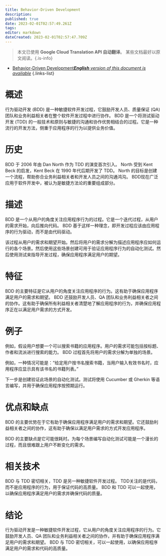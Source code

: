 ```yaml
---
title: Behavior-Driven Development
description: 
published: true
date: 2023-02-01T02:57:49.261Z
tags: 
editor: markdown
dateCreated: 2023-02-01T02:57:47.709Z
---
```


> 本文已使用 **Google Cloud Translation API 自动翻译**。
某些文档最好以原文阅读。{.is-info}

- [Behavior-Driven Development***English** version of this document is available*](/en/Knowledge-base/Dictionary/behavior-driven-development)
{.links-list}


# 概述
行为驱动开发 (BDD) 是一种敏捷软件开发过程，它鼓励开发人员、质量保证 (QA) 团队和业务利益相关者在整个软件开发过程中进行协作。 BDD 是一个将测试驱动开发 (TDD) 的一般技术和原则与敏捷的沟通和协作优势相结合的过程。它是一种流行的开发方法，侧重于应用程序的行为以提供业务价值。

# 历史
BDD 于 2006 年由 Dan North 作为 TDD 的演变首次引入。 North 受到 Kent Beck 的启发，Kent Beck 在 1990 年代后期开发了 TDD。 North 的目标是创建一个流程，帮助弥合业务利益相关者和开发人员之间的沟通鸿沟。 BDD现在广泛应用于软件开发中，被认为是敏捷方法论的重要组成部分。

# 描述
BDD 是一个从用户的角度关注应用程序行为的过程。它是一个迭代过程，从用户的需求开始，向后推向代码。 BDD 基于这样一种理念，即开发过程应该由应用程序的行为驱动，而不是由代码驱动。

该过程从用户的需求和期望开始。然后将用户的需求分解为描述应用程序应如何运行的各个场景。然后使用这些场景创建可用于验证应用程序行为的自动化测试。然后使用测试来指导开发过程，确保应用程序满足用户的期望。

# 特征
BDD 的主要特征是它从用户的角度关注应用程序的行为。这有助于确保应用程序满足用户的需求和期望。 BDD 还鼓励开发人员、QA 团队和业务利益相关者之间的协作。这有助于确保所有利益相关者清楚地了解应用程序的行为，并确保应用程序正在以满足用户需求的方式开发。

# 例子
例如，假设用户想要一个可以搜索书籍的应用程序。用户的需求可能包括按标题、作者和流派进行搜索的能力。 BDD 过程首先将用户的需求分解为单独的场景。

例如，一种情况可能是：“给定用户按书名搜索书籍，当用户输入有效书名时，应用程序应显示具有该书名的书籍列表。”

下一步是创建验证此场景的自动化测试。测试将使用 Cucumber 或 Gherkin 等语言编写，并用于确保应用程序按预期运行。

# 优点和缺点
BDD 的主要优势在于它有助于确保应用程序满足用户的需求和期望。它还鼓励利益相关者之间的协作，这有助于确保以满足用户需求的方式开发应用程序。

BDD 的主要缺点是它可能很耗时。为每个场景编写自动化测试可能是一个漫长的过程，而且很难跟上用户不断变化的需求。

# 相关技术
BDD 与 TDD 密切相关，TDD 是另一种敏捷软件开发过程。 TDD关注的是代码，而不是应用程序的行为，用于保证代码的高质量。 BDD 和 TDD 可以一起使用，以确保应用程序满足用户的需求并确保代码的质量。

# 结论
行为驱动开发是一种敏捷软件开发过程，它从用户的角度关注应用程序的行为。它鼓励开发人员、QA 团队和业务利益相关者之间的协作，并有助于确保应用程序满足用户的需求和期望。 BDD 与 TDD 密切相关，可以一起使用，以确保应用程序满足用户的需求和代码的高质量。